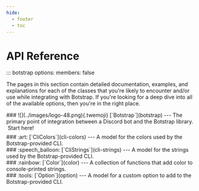 ```yaml
---
hide:
  - footer
  - toc
---
```


# API Reference

<!-- prettier-ignore -->
::: botstrap
    options:
      members: false

The pages in this section contain detailed documentation, examples, and explanations for
each of the classes that you're likely to encounter and/or use while integrating with
Botstrap. If you're looking for a deep dive into all of the available options, then
you're in the right place.

<div class="clickable grid" style="margin-bottom: 0.4rem" markdown>
<div class="card" markdown>
### ![](../images/logo-48.png){.twemoji} [`Botstrap`](botstrap)
---
The primary point of integration between a Discord bot and the Botstrap library.
&nbsp;Start here!
</div>
</div>

<div class="clickable grid" style="margin-top: 0.4rem" markdown>
<div class="card" markdown>
### :art: [`CliColors`](cli-colors)
---
A model for the colors used by the Botstrap-provided CLI.
</div>
<div class="card" markdown>
### :speech_balloon: [`CliStrings`](cli-strings)
---
A model for the strings used by the Botstrap-provided CLI.
</div>
<div class="card" markdown>
### :rainbow: [`Color`](color)
---
A collection of functions that add color to console-printed strings.
</div>
<div class="card" markdown>
### :tools: [`Option`](option)
---
A model for a custom option to add to the Botstrap-provided CLI.
</div>
</div>
